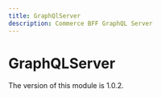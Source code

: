 ```yaml
---
title: GraphQlServer
description: Commerce BFF GraphQL Server
---
```


# GraphQLServer

<InlineAlert slots="text" />
The version of this module is 1.0.2.
